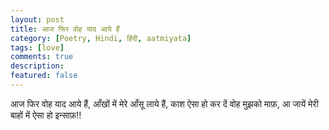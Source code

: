 ```yaml
---
layout: post
title: आज फिर वोह याद आये हैं
category: [Poetry, Hindi, हिंदी, aatmiyata]
tags: [love]
comments: true
description: 
featured: false
---
```


  आज फिर वोह याद आये हैं,
  आँखों में मेरे आँसू लाये हैं,
  काश ऐसा हो कर दें वोह मुझको माफ़,
  आ जायें मेरी बाहों में ऐसा हो इन्साफ़!!



